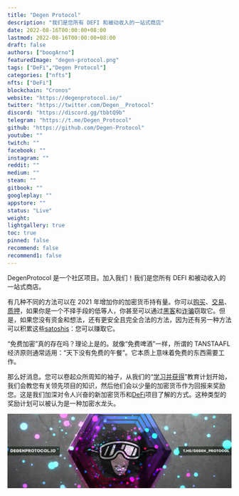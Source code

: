 ```yaml
---
title: "Degen Protocol"
description: "我们是您所有 DEFI 和被动收入的一站式商店"
date: 2022-08-16T00:00:00+08:00
lastmod: 2022-08-16T00:00:00+08:00
draft: false
authors: ["boogArno"]
featuredImage: "degen-protocol.png"
tags: ["DeFi","Degen Protocol"]
categories: ["nfts"]
nfts: ["DeFi"]
blockchain: "Cronos"
website: "https://degenprotocol.io/"
twitter: "https://twitter.com/Degen__Protocol"
discord: "https://discord.gg/tbbtQ9b"
telegram: "https://t.me/Degen_Protocol"
github: "https://github.com/Degen-Protocol"
youtube: ""
twitch: ""
facebook: ""
instagram: ""
reddit: ""
medium: ""
steam: ""
gitbook: ""
googleplay: ""
appstore: ""
status: "Live"
weight: 
lightgallery: true
toc: true
pinned: false
recommend: false
recommend1: false
---
```

DegenProtocol 是一个社区项目。加入我们！我们是您所有 DEFI 和被动收入的一站式商店。

有几种不同的方法可以在 2021 年增加你的加密货币持有量。你可以[购买](https://coinmarketcap.com/rankings/exchanges/)、[交易](https://coinmarketcap.com/exchanges/crypto-trade/)、[质押](https://coinmarketcap.com/alexandria/article/crypto-staking-guide-2021)，如果你是一个不择手段的低等人，你甚至可以通过[黑客](https://coinmarketcap.com/alexandria/article/british-exchange-halts-withdrawals-as-hackers-steal-funds-from-hot-wallets)和[诈骗](https://coinmarketcap.com/alexandria/glossary/scam)窃取它。但是，如果您没有资金和想法，还有更安全且完全合法的方法，因为还有另一种方法可以积累这些[satoshis](https://coinmarketcap.com/alexandria/glossary/satoshi-sats)：您可以赚取它。

“免费加密”真的存在吗？理论上是的。就像“免费啤酒”一样，所谓的 TANSTAAFL 经济原则通常适用：“天下没有免费的午餐”。它本质上意味着免费的东西需要工作。 

那么好消息。您可以卷起众所周知的袖子，从我们的“[学习并获得](https://coinmarketcap.com/earn/)”教育计划开始，我们会教您有关领先项目的知识，然后他们会以少量的加密货币作为回报来奖励您。这是我们加深对令人兴奋的新加密货币和[DeFi](https://coinmarketcap.com/defi/)项目了解的方式。这种类型的奖励计划可以被认为是一种加密水龙头。 

![1500x500](1500x500.jpg)
